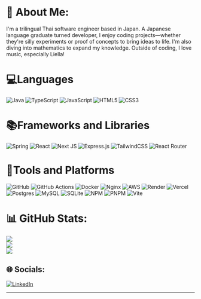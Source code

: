 # 💫 About Me:
I'm a trilingual Thai software engineer based in Japan. A Japanese language graduate turned developer, I enjoy coding projects—whether they're silly experiments or proof of concepts to bring ideas to life. I'm also diving into mathematics to expand my knowledge. Outside of coding, I love music, especially Liella!


# 💻Languages
![Java](https://img.shields.io/badge/Java-%23ED8B00.svg?style=for-the-badge&logo=openjdk&logoColor=white)
![TypeScript](https://img.shields.io/badge/TypeScript-%23007ACC.svg?style=for-the-badge&logo=typescript&logoColor=white)
![JavaScript](https://img.shields.io/badge/JavaScript-%23323330.svg?style=for-the-badge&logo=javascript&logoColor=%23F7DF1E)
![HTML5](https://img.shields.io/badge/HTML5-%23E34F26.svg?style=for-the-badge&logo=html5&logoColor=white)
![CSS3](https://img.shields.io/badge/CSS3-%231572B6.svg?style=for-the-badge&logo=css3&logoColor=white)

# 📚Frameworks and Libraries
![Spring](https://img.shields.io/badge/Spring-%236DB33F.svg?style=plastic&logo=spring&logoColor=white)
![React](https://img.shields.io/badge/React-%2320232a.svg?style=plastic&logo=react&logoColor=%2361DAFB)
![Next JS](https://img.shields.io/badge/Next-black?style=plastic&logo=next.js&logoColor=white)
![Express.js](https://img.shields.io/badge/Express.js-%23404d59.svg?style=plastic&logo=express&logoColor=%2361DAFB)
![TailwindCSS](https://img.shields.io/badge/TailwindCSS-%2338B2AC.svg?style=plastic&logo=tailwind-css&logoColor=white)
![React Router](https://img.shields.io/badge/React_Router-CA4245?style=plastic&logo=react-router&logoColor=white)

# 🧰Tools and Platforms
![GitHub](https://img.shields.io/badge/GitHub-%23121011.svg?style=plastic&logo=github&logoColor=white)
![GitHub Actions](https://img.shields.io/badge/GitHub_Actions-%232671E5.svg?style=plastic&logo=githubactions&logoColor=white)
![Docker](https://img.shields.io/badge/Docker-%230db7ed.svg?style=plastic&logo=docker&logoColor=white)
![Nginx](https://img.shields.io/badge/Nginx-%23009639.svg?style=plastic&logo=nginx&logoColor=white)
![AWS](https://img.shields.io/badge/AWS-%23FF9900.svg?style=plastic&logo=amazon-aws&logoColor=white)
![Render](https://img.shields.io/badge/Render-%46E3B7.svg?style=plastic&logo=render&logoColor=white)
![Vercel](https://img.shields.io/badge/Vercel-%23000000.svg?style=plastic&logo=vercel&logoColor=white)
![Postgres](https://img.shields.io/badge/Postgres-%23316192.svg?style=plastic&logo=postgresql&logoColor=white)
![MySQL](https://img.shields.io/badge/MySQL-4479A1.svg?style=plastic&logo=mysql&logoColor=white)
![SQLite](https://img.shields.io/badge/SQLite-%2307405e.svg?style=plastic&logo=sqlite&logoColor=white)
![NPM](https://img.shields.io/badge/NPM-%23CB3837.svg?style=plastic&logo=npm&logoColor=white)
![PNPM](https://img.shields.io/badge/PNPM-%234a4a4a.svg?style=plastic&logo=pnpm&logoColor=f69220)
![Vite](https://img.shields.io/badge/Vite-%23646CFF.svg?style=plastic&logo=vite&logoColor=white)


# 📊 GitHub Stats:
![](https://github-readme-stats.vercel.app/api?username=chatinunk97&theme=dark&hide_border=false&include_all_commits=true&count_private=false)<br/>
![](https://github-readme-streak-stats.herokuapp.com/?user=chatinunk97&theme=dark&hide_border=false)<br/>
![](https://github-readme-stats.vercel.app/api/top-langs/?username=chatinunk97&theme=dark&hide_border=false&include_all_commits=true&count_private=false&layout=compact)

## 🌐 Socials:
[![LinkedIn](https://img.shields.io/badge/LinkedIn-%230077B5.svg?logo=linkedin&logoColor=white)](https://www.linkedin.com/in/chatinun-komuthanon-449a051a9/) 


---
<!-- Proudly created with GPRM ( https://gprm.itsvg.in ) -->

